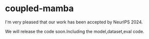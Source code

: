 # coupled-mamba
I'm very pleased that our work has been accepted by NeurIPS 2024.

We will release the code soon.Including the model,dataset,eval code. 
